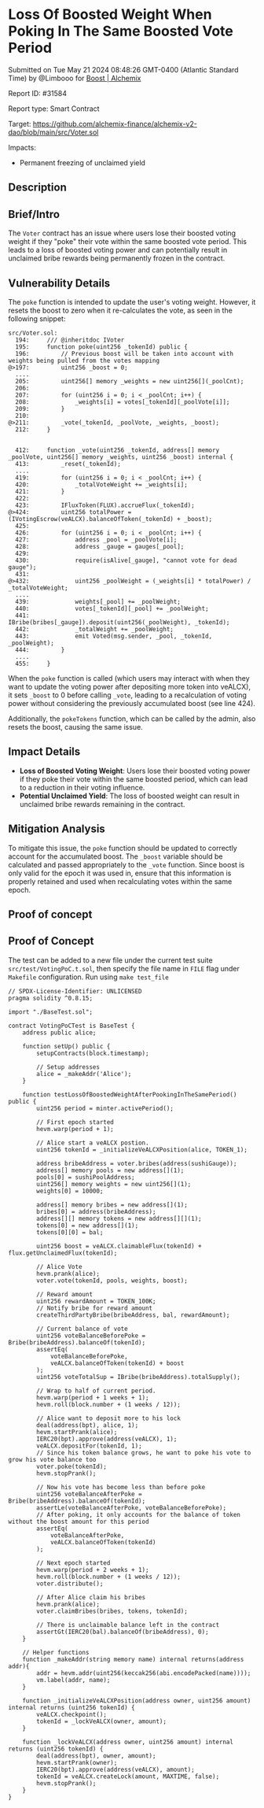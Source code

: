 
# Loss Of Boosted Weight When Poking In The Same Boosted Vote Period

Submitted on Tue May 21 2024 08:48:26 GMT-0400 (Atlantic Standard Time) by @Limbooo for [Boost | Alchemix](https://immunefi.com/bounty/alchemix-boost/)

Report ID: #31584

Report type: Smart Contract

Target: https://github.com/alchemix-finance/alchemix-v2-dao/blob/main/src/Voter.sol

Impacts:
- Permanent freezing of unclaimed yield

## Description
## Brief/Intro
The `Voter` contract has an issue where users lose their boosted voting weight if they "poke" their vote within the same boosted vote period. This leads to a loss of boosted voting power and can potentially result in unclaimed bribe rewards being permanently frozen in the contract.

## Vulnerability Details
The `poke` function is intended to update the user's voting weight. However, it resets the boost to zero when it re-calculates the vote, as seen in the following snippet:

```solidity
src/Voter.sol:
  194:     /// @inheritdoc IVoter
  195:     function poke(uint256 _tokenId) public {
  196:         // Previous boost will be taken into account with weights being pulled from the votes mapping
@>197:         uint256 _boost = 0;
  ....
  205:         uint256[] memory _weights = new uint256[](_poolCnt);
  206: 
  207:         for (uint256 i = 0; i < _poolCnt; i++) {
  208:             _weights[i] = votes[_tokenId][_poolVote[i]];
  209:         }
  210: 
@>211:         _vote(_tokenId, _poolVote, _weights, _boost);
  212:     }


  412:     function _vote(uint256 _tokenId, address[] memory _poolVote, uint256[] memory _weights, uint256 _boost) internal {
  413:         _reset(_tokenId);
  ....
  419:         for (uint256 i = 0; i < _poolCnt; i++) {
  420:             _totalVoteWeight += _weights[i];
  421:         }
  422: 
  423:         IFluxToken(FLUX).accrueFlux(_tokenId);
@>424:         uint256 totalPower = (IVotingEscrow(veALCX).balanceOfToken(_tokenId) + _boost);
  425: 
  426:         for (uint256 i = 0; i < _poolCnt; i++) {
  427:             address _pool = _poolVote[i];
  428:             address _gauge = gauges[_pool];
  429: 
  430:             require(isAlive[_gauge], "cannot vote for dead gauge");
  431: 
@>432:             uint256 _poolWeight = (_weights[i] * totalPower) / _totalVoteWeight;
  ....
  439:             weights[_pool] += _poolWeight;
  440:             votes[_tokenId][_pool] += _poolWeight;
  441:             IBribe(bribes[_gauge]).deposit(uint256(_poolWeight), _tokenId);
  442:             _totalWeight += _poolWeight;
  443:             emit Voted(msg.sender, _pool, _tokenId, _poolWeight);
  444:         }
  ....
  455:     }
```

When the `poke` function is called (which users may interact with when they want to update the voting power after depositing more token into veALCX), it sets `_boost` to 0 before calling `_vote`, leading to a recalculation of voting power without considering the previously accumulated boost (see line 424).

Additionally, the `pokeTokens` function, which can be called by the admin, also resets the boost, causing the same issue.

## Impact Details
  - **Loss of Boosted Voting Weight**: Users lose their boosted voting power if they poke their vote within the same boosted period, which can lead to a reduction in their voting influence.
  - **Potential Unclaimed Yield**: The loss of boosted weight can result in unclaimed bribe rewards remaining in the contract.

## Mitigation Analysis

To mitigate this issue, the `poke` function should be updated to correctly account for the accumulated boost. The `_boost` variable should be calculated and passed appropriately to the `_vote` function. Since boost is only valid for the epoch it was used in, ensure that this information is properly retained and used when recalculating votes within the same epoch.

        
## Proof of concept
## Proof of Concept
The test can be added to a new file under the current test suite `src/test/VotingPoC.t.sol`, then specify the file name in `FILE` flag under `Makefile` configuration. Run using `make test_file`

```solidity
// SPDX-License-Identifier: UNLICENSED
pragma solidity ^0.8.15;

import "./BaseTest.sol";

contract VotingPoCTest is BaseTest {
    address public alice;

    function setUp() public {
        setupContracts(block.timestamp);

        // Setup addresses
        alice = _makeAddr('Alice');
    }

    function testLossOfBoostedWeightAfterPookingInTheSamePeriod() public {
        uint256 period = minter.activePeriod();

        // First epoch started
        hevm.warp(period + 1);

        // Alice start a veALCX postion.
        uint256 tokenId = _initializeVeALCXPosition(alice, TOKEN_1);

        address bribeAddress = voter.bribes(address(sushiGauge));
        address[] memory pools = new address[](1);
        pools[0] = sushiPoolAddress;
        uint256[] memory weights = new uint256[](1);
        weights[0] = 10000;

        address[] memory bribes = new address[](1);
        bribes[0] = address(bribeAddress);
        address[][] memory tokens = new address[][](1);
        tokens[0] = new address[](1);
        tokens[0][0] = bal;

        uint256 boost = veALCX.claimableFlux(tokenId) + flux.getUnclaimedFlux(tokenId);
        
        // Alice Vote
        hevm.prank(alice);
        voter.vote(tokenId, pools, weights, boost);

        // Reward amount
        uint256 rewardAmount = TOKEN_100K;
        // Notify bribe for reward amount
        createThirdPartyBribe(bribeAddress, bal, rewardAmount);

        // Current balance of vote
        uint256 voteBalanceBeforePoke = Bribe(bribeAddress).balanceOf(tokenId);
        assertEq(
            voteBalanceBeforePoke,
            veALCX.balanceOfToken(tokenId) + boost
        );
        uint256 voteTotalSup = IBribe(bribeAddress).totalSupply();

        // Wrap to half of current period.
        hevm.warp(period + 1 weeks + 1);
        hevm.roll(block.number + (1 weeks / 12));

        // Alice want to deposit more to his lock
        deal(address(bpt), alice, 1);
        hevm.startPrank(alice);
        IERC20(bpt).approve(address(veALCX), 1);
        veALCX.depositFor(tokenId, 1);
        // Since his token balance grows, he want to poke his vote to grow his vote balance too
        voter.poke(tokenId);
        hevm.stopPrank();

        // Now his vote has become less than before poke
        uint256 voteBalanceAfterPoke = Bribe(bribeAddress).balanceOf(tokenId);
        assertLe(voteBalanceAfterPoke, voteBalanceBeforePoke);
        // After poking, it only accounts for the balance of token without the boost amount for this period
        assertEq(
            voteBalanceAfterPoke,
            veALCX.balanceOfToken(tokenId)
        );

        // Next epoch started
        hevm.warp(period + 2 weeks + 1);
        hevm.roll(block.number + (1 weeks / 12));
        voter.distribute();

        // After Alice claim his bribes
        hevm.prank(alice);
        voter.claimBribes(bribes, tokens, tokenId);

        // There is unclaimable balance left in the contract 
        assertGt(IERC20(bal).balanceOf(bribeAddress), 0);
    }

    // Helper functions
    function _makeAddr(string memory name) internal returns(address addr){
        addr = hevm.addr(uint256(keccak256(abi.encodePacked(name))));
        vm.label(addr, name);
    }

    function _initializeVeALCXPosition(address owner, uint256 amount) internal returns (uint256 tokenId) {
        veALCX.checkpoint();
        tokenId = _lockVeALCX(owner, amount);
    }

    function _lockVeALCX(address owner, uint256 amount) internal returns (uint256 tokenId) {
        deal(address(bpt), owner, amount);
        hevm.startPrank(owner);
        IERC20(bpt).approve(address(veALCX), amount);
        tokenId = veALCX.createLock(amount, MAXTIME, false);
        hevm.stopPrank();
    }
}
```